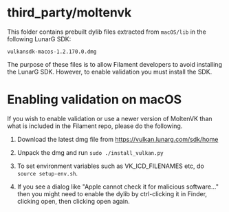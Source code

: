 # third_party/moltenvk

This folder contains prebuilt dylib files extracted from `macOS/lib` in the following LunarG SDK:

    vulkansdk-macos-1.2.170.0.dmg

The purpose of these files is to allow Filament developers to avoid installing the LunarG SDK.
However, to enable validation you must install the SDK.

# Enabling validation on macOS

If you wish to enable validation or use a newer version of MoltenVK than what is included in the
Filament repo, please do the following.

1. Download the latest dmg file from https://vulkan.lunarg.com/sdk/home

2. Unpack the dmg and run `sudo ./install_vulkan.py`

3. To set environment variables such as VK_ICD_FILENAMES etc, do `source setup-env.sh`.

4. If you see a dialog like "Apple cannot check it for malicious software..." then you might need
   to enable the dylib by ctrl-clicking it in Finder, clicking open, then clicking open again.

